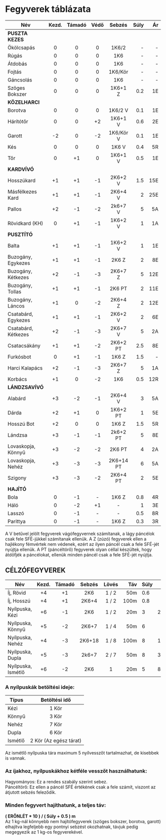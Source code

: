 # Fegyverek táblázata

Név|Kezd.|Támadó|Védő|Sebzés|Súly|Ár|
---|:---:|:----:|:--:|:----:|---:|-:|
**PUSZTA KEZES**| | | | | | 
Ökölcsapás|0|0|0|1K6/2|-|-
Rúgás|0|0|0|1K6|-|-
Átdobás|0|0|0|1K6|-|-
Fojtás|0|0|0|1K6/Kör|-|-
Gáncsolás|0|0|0|1K6|-|-
Szöges Bokszer|0|0|0|1K6+1 Z|0.2|1E
**KÖZELHARCI**| | | | | | 
Borotva|0|0|0|1K6/2 V|0.1|1E
Hárítótőr|0|0|+2|1K6+1 V|0.6|2E
Garott|-2|0|-2|1K6/Kör V|0.1|1E
Kés|0|0|0|1K6 V|0.4|5R
Tőr|0|+1|0|1K6+1 V|0.5|1E
**KARDVÍVÓ**| | | | | | 
Hosszúkard|+1|+1|-1|2K6+2  V|1.5|15E
Másfélkezes Kard|+1|+1|-1|2K6+4 V|2|25E
Pallos|+2|-1|-2|2k6+7 V|5|5A
Rövidkard (KH)|0|+1|-1|1K6+2 V|1|1A
**PUSZTÍTÓ**| | | | | | 
Balta|+1|+1|-1|1K6+2 V|1|1E
Buzogány, Egykezes|+1|+1|-1|2K6 Z|2|8E
Buzogány, Kétkezes|+2|-1|-3|2K6+7 Z|5|12E
Buzogány, Tollas|+1|+1|-1|2K6 PT|2|11E
Buzogány, Láncos|+1|0|-2|2K6+4 Z|2|12E
Csatabárd, Egykezes|+1|+1|-1|2K6+2 V|2|6E
Csatabárd, Kétkezes|+2|-1|-3|2K6+7 V|5|2A
Csatacsákány|+1|+1|-2|2K6+2 PT|2.5|8E
Furkósbot|0|+1|-1|1K6 Z|1.5|-
Harci Kalapács|+2|-1|-3|2K6+7 Z|5|1A
Korbács|+1|0|-2|1K6|0.5|12R
**LÁNDZSAVÍVÓ**| | | | | | 
Alabárd|+3|-2|-1|2K6+4 V|3|5A
Dárda|+2|+1|0|1K6+2 PT|1|5E
Hosszú Bot|+2|0|0|1K6 Z|1.5|5R
Lándzsa|+3|-1|-1|2k6+2 PT|5|8E
Lovaskopja, Könnyű|+3|-2|-2|2K6 PT|4|2A
Lovaskopja, Nehéz|+3|-3|-3|2K6+14 PT|6|5A
Szigony|+3|-3|-2|2K6+4 PT|2|5E
**HAJÍTÓ**| | | | | | 
Bola|0|-1|-|1K6 Z|0.8|4R
Háló|0|-2|+1|-|1|3E
Lasszó|0|-1|-|-|0.5|8R
Parittya|0|-1|-|1K6 Z|0.3|3R

A V betűvel jelölt fegyverek vágófegyvernek számítanak, a lágy páncélok csak fele SFÉ-jükkel számítanak ellenük. A Z (zúzó) fegyverek ellen a hajlékony fémvértek nem védenek, ezért az ilyen páncél csak a fele SFÉ-jét nyújtja ellenük. A PT (páncéltörő) fegyverek olyan céllal készültek, hogy átdöfjék a páncélokat, ellenük minden páncél csak a fele SFÉ-jét nyújtja. 

## CÉLZÓFEGYVEREK

Név|Kezd.|Támadó|Sebzés|Lövés|Táv|Súly|Ár
---|:---:|:----:|:----:|:---:|---:|----|---:
Íj, Rövid|+4|+1|2K6|1 / 2|50m|0.6|3A
Íj, Hosszú|+4|+1|2K6+4|1 / 2|100m|0.8|4A
Nyílpuska, Kézi|+6|-1|2K6|1 / 2|20m|3|20A
Nyílpuska, Könnyű|+5|-2|2K6+7|1 / 4|50m|6|8A
Nyílpuska, Nehéz|+4|-3|2K6+18|1 / 8|100m|8|12A
Nyílpuska, Dupla|+5|-3|2k6+7|2 / 7|50m|8|30A
Nyílpuska, Ismétlő|+6|-2|2K6|1|20m|5|80A

### A nyílpuskák betöltési ideje:
Típus|Betöltési idő
-----|:-----------:
Kézi|1 Kör
Könnyű|3 Kör
Nehéz|7 Kör
Dupla|6 Kör
Ismétlő|2 Kör (Az egész tárat)

Az ismétlő nyílpuska tára maximum 5 nyílvesszőt tartalmazhat, de kisebbek is vannak.

### Az íjakhoz, nyílpuskákhoz kétféle vesszőt használhatunk:
Hagyományos: Ez a rendes szabály szerint sebez.  
Páncéltörő: Ez ellen a páncél SFÉ értékének csak a fele számít, viszont az átjutott sebzés feleződik.

### Minden fegyvert hajíthatunk, a teljes táv:
**( ERŐNLÉT * 10 ) / ( Súly + 0.5 ) m**  
Az 1 kg-nál könnyebb nem hajítófegyverek (szöges bokszer, borotva, garott) elhajítva legfeljebb egy pontnyi sebzést okozhatnak, távjuk pedig megegyezik az 1 kg-os fegyverekével.
